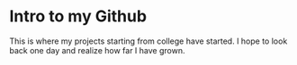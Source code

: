 # Intro to my Github

This is where my projects starting from college have started.
I hope to look back one day and realize how far I have grown.
